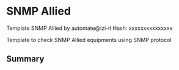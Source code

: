 # SNMP Allied
Template SNMP Allied by automate@izi-it
Hash: xxxxxxxxxxxxxxx

Template to check SNMP Allied equipments using SNMP protocol
## Summary
